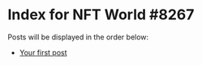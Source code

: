 # Index for NFT World #8267
Posts will be displayed in the order below:

- [Your first post](./001-first.md)

